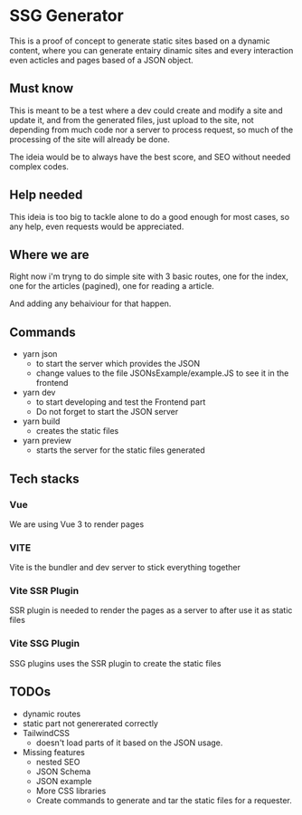 # SSG Generator
This is a proof of concept to generate static sites based on a dynamic content, where you can generate entairy dinamic sites and every interaction even acticles and pages based of a JSON object.

## Must know
This is meant to be a test where a dev could create and modify a site and update it, and from the generated files, just upload to the site, not depending from much code nor a server to process request, so much of the processing of the site will already be done.

The ideia would be to always have the best score, and SEO without needed complex codes.

## Help needed
This ideia is too big to tackle alone to do a good enough for most cases, so any help, even requests would be appreciated.

## Where we are
Right now i'm tryng to do simple site with 3 basic routes, one for the index, one for the articles (pagined), one for reading a article.

And adding any behaiviour for that happen.

## Commands
- yarn json
  - to start the server which provides the JSON
  - change values to the file JSONsExample/example.JS to see it in the frontend
- yarn dev
  - to start developing and test the Frontend part
  - Do not forget to start the JSON server
- yarn build
  - creates the static files
- yarn preview
  - starts the server for the static files generated

## Tech stacks
### Vue
We are using Vue 3 to render pages
### VITE
Vite is the bundler and dev server to stick everything together
### Vite SSR Plugin
SSR plugin is needed to render the pages as a server to after use it as static files
### Vite SSG Plugin
SSG plugins uses the SSR plugin to create the static files

## TODOs
-  dynamic routes
  -  static part not genererated correctly
- TailwindCSS
  - doesn't load parts of it based on the JSON usage.
- Missing features
  - nested SEO
  - JSON Schema
  - JSON example
  - More CSS libraries
  - Create commands to generate and tar the static files for a requester.